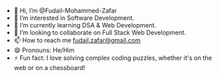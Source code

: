 - 👋 Hi, I’m @Fudail-Mohammed-Zafar
- 👀 I’m interested in Software Development.
- 🌱 I’m currently learning DSA & Web Development.
- 💞️ I’m looking to collaborate on Full Stack Web Development.
- 📫 How to reach me fudail.zafar@gmail.com
- 😄 Pronouns: He/Him
- ⚡ Fun fact: I love solving complex coding puzzles, whether it's on the web or on a chessboard!

<!---
Fudail-Mohammed-Zafar/Fudail-Mohammed-Zafar is a ✨ special ✨ repository because its `README.md` (this file) appears on your GitHub profile.
You can click the Preview link to take a look at your changes.
--->
